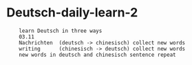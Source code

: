 # Deutsch-daily-learn-2
        learn Deutsch in three ways
        03.11 
        Nachrichten  (deutsch -> chinesisch) collect new words
        writing      (chinesisch -> deutsch) collect new words 
        new words in deutsch and chinesisch sentence repeat
